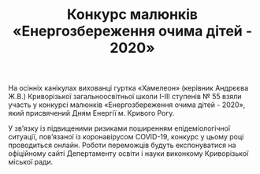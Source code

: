 ﻿---
title: Конкурс малюнків «Енергозбереження очима дітей - 2020»
---

На осінніх канікулах вихованці гуртка «Хамелеон» (керівник Андрєєва Ж.В.) Криворізької загальноосвітньої школи І-ІІІ ступенів № 55 взяли участь у конкурсі малюнків «Енергозбереження очима дітей - 2020», який присвячений Дням Енергії м. Кривого Рогу.

У зв’язку із підвищеними ризиками поширенням епідеміологічної ситуації, пов’язаної із коронавірусом COVID-19, конкурс у цьому році проводиться онлайн. Роботи переможців будуть експонуватися на офіційному сайті Депертаменту освіти і науки виконкому Криворізької міської ради.

<slideshow></slideshow>
